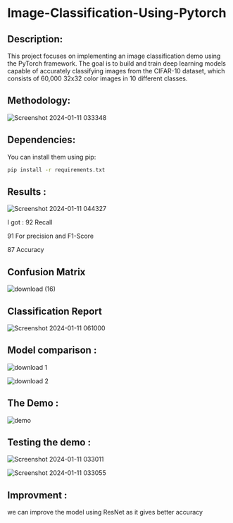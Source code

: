 # Image-Classification-Using-Pytorch
## Description:
This project focuses on implementing an image classification demo using the PyTorch framework. The goal is to build and train deep learning models capable of accurately classifying images from the CIFAR-10 dataset, which consists of 60,000 32x32 color images in 10 different classes.
## Methodology:
![Screenshot 2024-01-11 033348](https://github.com/menna566/Image-Classification-Using-Pytorch/assets/73045024/eed21253-8da4-43ca-b6ac-f248404aab7a)
## Dependencies:
You can install them using pip:
```bash
pip install -r requirements.txt
```
## Results : 
![Screenshot 2024-01-11 044327](https://github.com/menna566/Image-Classification-Using-Pytorch/assets/73045024/34fa844f-c046-4857-a094-ee7d0dfe0799)

I got :
92 Recall

91 For precision and F1-Score

87 Accuracy 

## Confusion Matrix
![download (16)](https://github.com/menna566/Image-Classification-Using-Pytorch/assets/73045024/370360cd-c956-47b8-aae5-47d7351f5aa4)


## Classification Report 
![Screenshot 2024-01-11 061000](https://github.com/menna566/Image-Classification-Using-Pytorch/assets/73045024/406cf8b5-6fff-4690-bda1-8eb2bc9af874)


## Model comparison :

![download 1](https://github.com/menna566/Image-Classification-Using-Pytorch/assets/73045024/62b5b1bc-43ba-4600-b82d-436fc0a10e6e)


![download 2](https://github.com/menna566/Image-Classification-Using-Pytorch/assets/73045024/fa8ef1ae-b245-411f-a4ce-ead1752730d1)


## The Demo :

![demo](https://github.com/menna566/Image-Classification-Using-Pytorch/assets/73045024/bdfb10f2-f4d5-42ba-9585-238fccf51c89)

## Testing the demo :

![Screenshot 2024-01-11 033011](https://github.com/menna566/Image-Classification-Using-Pytorch/assets/73045024/ae140d66-d474-4890-b961-d25e95e736e8)


![Screenshot 2024-01-11 033055](https://github.com/menna566/Image-Classification-Using-Pytorch/assets/73045024/96c39912-6e93-42e7-9440-5e56dcbbf6f5)

## Improvment :
we can improve the model using ResNet as it gives better accuracy 
